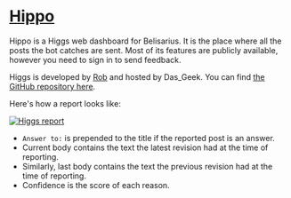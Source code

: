 # [Hippo](https://higgs.sobotics.org/Hippo)

Hippo is a Higgs web dashboard for Belisarius. It is the place where all the posts the bot catches are sent. Most of its features are publicly available, however you need to sign in to send feedback.

Higgs is developed by [Rob](https://github.com/rjrudman) and hosted by Das_Geek. You can find [the GitHub repository here](https://github.com/SOBotics/Higgs).

Here's how a report looks like:

[![Higgs report](https://i.sstatic.net/ffjpv.png)](https://i.sstatic.net/ffjpv.png)

- `Answer to:` is prepended to the title if the reported post is an answer.
- Current body contains the text the latest revision had at the time of reporting.
- Similarly, last body contains the text the previous revision had at the time of reporting.
- Confidence is the score of each reason.